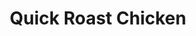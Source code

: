 ---
title: Quick Roast Chicken
time: 60Min
layout: /layouts/recipe.njk
txcolor: FFB951
bgcolor: 6028FF
---